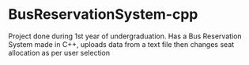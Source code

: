 # BusReservationSystem-cpp
Project done during 1st year of undergraduation.
Has a Bus Reservation System made in C++, uploads data from a text file then changes seat allocation as per user selection
